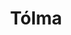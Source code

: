---
title: Tólma
description: 'Tólma schrijft filosofie. Geïnteresseerd in de waarheid. Geïnspireerd door platonisme, cartesianisme, en Frans spiritualisme.'
keyword: Schrijver
pseudonym: true
image: avatar.webp
---
